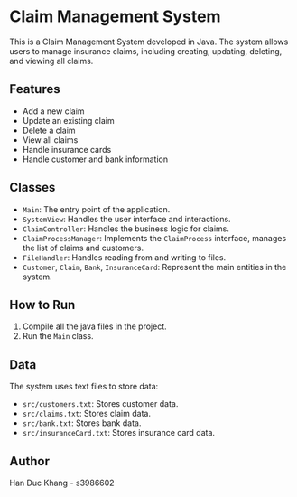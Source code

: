# Claim Management System

This is a Claim Management System developed in Java. The system allows users to manage insurance claims, including creating, updating, deleting, and viewing all claims.

## Features

- Add a new claim
- Update an existing claim
- Delete a claim
- View all claims
- Handle insurance cards
- Handle customer and bank information

## Classes

- `Main`: The entry point of the application.
- `SystemView`: Handles the user interface and interactions.
- `ClaimController`: Handles the business logic for claims.
- `ClaimProcessManager`: Implements the `ClaimProcess` interface, manages the list of claims and customers.
- `FileHandler`: Handles reading from and writing to files.
- `Customer`, `Claim`, `Bank`, `InsuranceCard`: Represent the main entities in the system.

## How to Run

1. Compile all the java files in the project.
2. Run the `Main` class.

## Data

The system uses text files to store data:

- `src/customers.txt`: Stores customer data.
- `src/claims.txt`: Stores claim data.
- `src/bank.txt`: Stores bank data.
- `src/insuranceCard.txt`: Stores insurance card data.

## Author

Han Duc Khang - s3986602
